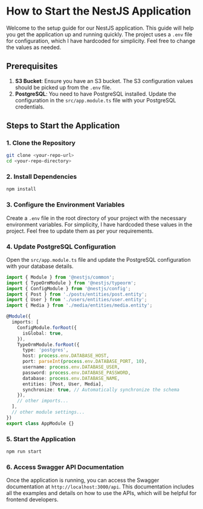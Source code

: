 # How to Start the NestJS Application

Welcome to the setup guide for our NestJS application. This guide will help you get the application up and running quickly. The project uses a `.env` file for configuration, which I have hardcoded for simplicity. Feel free to change the values as needed.

## Prerequisites

1. **S3 Bucket**: Ensure you have an S3 bucket. The S3 configuration values should be picked up from the `.env` file.
2. **PostgreSQL**: You need to have PostgreSQL installed. Update the configuration in the `src/app.module.ts` file with your PostgreSQL credentials.

## Steps to Start the Application

### 1. Clone the Repository

```sh
git clone <your-repo-url>
cd <your-repo-directory>
```

### 2. Install Dependencies

```sh
npm install
```

### 3. Configure the Environment Variables

Create a `.env` file in the root directory of your project with the necessary environment variables. For simplicity, I have hardcoded these values in the project. Feel free to update them as per your requirements.

### 4. Update PostgreSQL Configuration

Open the `src/app.module.ts` file and update the PostgreSQL configuration with your database details.

```typescript
import { Module } from '@nestjs/common';
import { TypeOrmModule } from '@nestjs/typeorm';
import { ConfigModule } from '@nestjs/config';
import { Post } from './posts/entities/post.entity';
import { User } from './users/entities/user.entity';
import { Media } from './media/entities/media.entity';

@Module({
  imports: [
    ConfigModule.forRoot({
      isGlobal: true,
    }),
    TypeOrmModule.forRoot({
      type: 'postgres',
      host: process.env.DATABASE_HOST,
      port: parseInt(process.env.DATABASE_PORT, 10),
      username: process.env.DATABASE_USER,
      password: process.env.DATABASE_PASSWORD,
      database: process.env.DATABASE_NAME,
      entities: [Post, User, Media],
      synchronize: true, // Automatically synchronize the schema
    }),
    // other imports...
  ],
  // other module settings...
})
export class AppModule {}
```

### 5. Start the Application

```sh
npm run start
```

### 6. Access Swagger API Documentation

Once the application is running, you can access the Swagger documentation at `http://localhost:3000/api`. This documentation includes all the examples and details on how to use the APIs, which will be helpful for frontend developers.